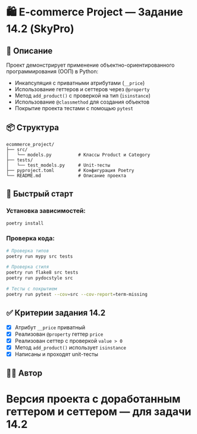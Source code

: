 # 🛍️ E-commerce Project — Задание 14.2 (SkyPro)

## 📌 Описание

Проект демонстрирует применение объектно-ориентированного программирования (ООП) в Python:

- Инкапсуляция с приватными атрибутами (`__price`)
- Использование геттеров и сеттеров через `@property`
- Метод `add_product()` с проверкой на тип (`isinstance`)
- Использование `@classmethod` для создания объектов
- Покрытие проекта тестами с помощью `pytest`

## 📦 Структура

```
ecommerce_project/
├── src/
│   └── models.py          # Классы Product и Category
├── tests/
│   └── test_models.py     # Unit-тесты
├── pyproject.toml         # Конфигурация Poetry
└── README.md              # Описание проекта
```

## 🚀 Быстрый старт

### Установка зависимостей:

```bash
poetry install
```

### Проверка кода:

```bash
# Проверка типов
poetry run mypy src tests

# Проверка стиля
poetry run flake8 src tests
poetry run pydocstyle src

# Тесты с покрытием
poetry run pytest --cov=src --cov-report=term-missing
```

## ✅ Критерии задания 14.2

- [x] Атрибут `__price` приватный
- [x] Реализован `@property` геттер `price`
- [x] Реализован сеттер с проверкой `value > 0`
- [x] Метод `add_product()` использует `isinstance`
- [x] Написаны и проходят unit-тесты

## 👨‍💻 Автор

# Версия проекта с доработанным геттером и сеттером — для задачи 14.2